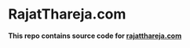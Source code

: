 # RajatThareja.com
**This repo contains source code for [rajatthareja.com](http://rajatthareja.com)**
